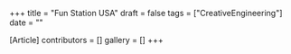 +++
title = "Fun Station USA"
draft = false
tags = ["CreativeEngineering"]
date = ""

[Article]
contributors = []
gallery = []
+++